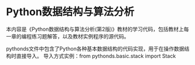 # Python数据结构与算法分析
本内容是《Python数据结构与算法分析(第2版)》教材的学习代码，包括教材上每一章的编程练习题解答，以及教材实例程序的源代码。

pythonds文件中包含了Python各种基本数据结构的代码实现，用于在操作数据结构时直接导入。
导入方式实例：from pythonds.basic.stack import Stack

